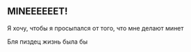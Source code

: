 ## MINEEEEEET!

Я хочу, чтобы я просыпался от того, что мне делают минет



Бля пиздец жизнь была бы
